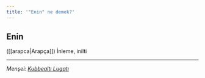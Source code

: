 ```yaml
---
title: '"Enin" ne demek?'
---
```


## Enin
([[arapca|Arapça]]) İnleme, inilti

---
*Menşei: [Kubbealtı Lugatı](https://www.lugatim.com/s/Enin)*